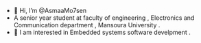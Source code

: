 - 👋 Hi, I’m @AsmaaMo7sen
- A senior year student at faculty of engineering , Electronics and Communication department , Mansoura University .
- 👀 I am interested in Embedded systems software develpment .

<!---
AsmaaMo7sen/AsmaaMo7sen is a ✨ special ✨ repository because its `README.md` (this file) appears on your GitHub profile.
You can click the Preview link to take a look at your changes.
--->
